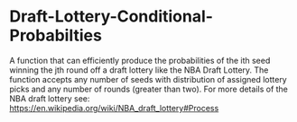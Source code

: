 # Draft-Lottery-Conditional-Probabilties
A function that can efficiently produce the probabilities of the ith seed winning the jth round off a draft lottery like the NBA Draft Lottery. The function accepts any number of seeds with distribution of assigned lottery picks  and any number of rounds (greater than two). For more details of the NBA draft lottery see: https://en.wikipedia.org/wiki/NBA_draft_lottery#Process
